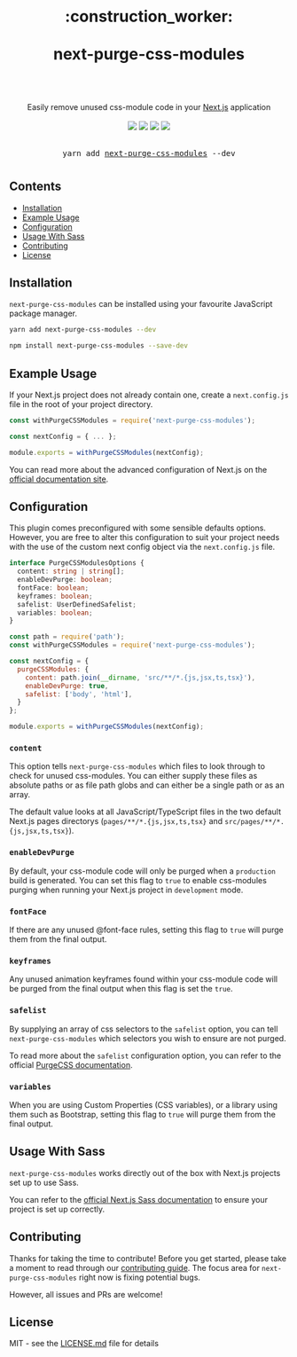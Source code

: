 <div align="center">
  <h1>
    <br />
    <div>:construction_worker:</div>
    <br />
    <div>next-purge-css-modules</div>
    <br />
  </h1>
  <br />
  <div>Easily remove unused css-module code in your <a href="https://github.com/vercel/next.js">Next.js</a> application</div>
  <br />
  <a href="https://www.npmjs.com/package/next-purge-css-modules"><img src="https://img.shields.io/npm/v/next-purge-css-modules?style=flat-square" /></a>
  <a href="https://coveralls.io/github/eels/next-purge-css-modules"><img src="https://img.shields.io/coveralls/github/eels/next-purge-css-modules?label=Coverage&style=flat-square" /></a>
  <a href="https://github.com/eels/next-purge-css-modules/actions/workflows/codeql-analysis.yml"><img src="https://img.shields.io/github/actions/workflow/status/eels/next-purge-css-modules/codeql-analysis.yml?branch=main&label=CodeQL&style=flat-square" /></a>
  <a href="https://www.npmjs.com/package/next-purge-css-modules"><img src="https://img.shields.io/npm/dm/next-purge-css-modules?label=Downloads&style=flat-square" /></a>
  <br /><br />
  <pre>yarn add <a href="https://www.npmjs.com/package/next-purge-css-modules">next-purge-css-modules</a> --dev</pre>
  <h1></h1>
</div>

## Contents

- [Installation](#installation)
- [Example Usage](#example-usage)
- [Configuration](#configuration)
- [Usage With Sass](#usage-with-sass)
- [Contributing](#contributing)
- [License](#license)

## Installation

`next-purge-css-modules` can be installed using your favourite JavaScript package manager.

```bash
yarn add next-purge-css-modules --dev
```

```bash
npm install next-purge-css-modules --save-dev
```

## Example Usage

If your Next.js project does not already contain one, create a `next.config.js` file in the root of your project directory.

```js
const withPurgeCSSModules = require('next-purge-css-modules');

const nextConfig = { ... };

module.exports = withPurgeCSSModules(nextConfig);
```

You can read more about the advanced configuration of Next.js on the [official documentation site](https://nextjs.org/docs/api-reference/next.config.js/introduction).

## Configuration

This plugin comes preconfigured with some sensible defaults options. However, you are free to alter this configuration to suit your project needs with the use of the custom next config object via the `next.config.js` file.

```ts
interface PurgeCSSModulesOptions {
  content: string | string[];
  enableDevPurge: boolean;
  fontFace: boolean;
  keyframes: boolean;
  safelist: UserDefinedSafelist;
  variables: boolean;
}
```

```js
const path = require('path');
const withPurgeCSSModules = require('next-purge-css-modules');

const nextConfig = {
  purgeCSSModules: {
    content: path.join(__dirname, 'src/**/*.{js,jsx,ts,tsx}'),
    enableDevPurge: true,
    safelist: ['body', 'html'],
  }
};

module.exports = withPurgeCSSModules(nextConfig);
```

### `content`

This option tells `next-purge-css-modules` which files to look through to check for unused css-modules. You can either supply these files as absolute paths or as file path globs and can either be a single path or as an array.

The default value looks at all JavaScript/TypeScript files in the two default Next.js pages directorys (`pages/**/*.{js,jsx,ts,tsx}` and `src/pages/**/*.{js,jsx,ts,tsx}`).

### `enableDevPurge`

By default, your css-module code will only be purged when a `production` build is generated. You can set this flag to `true` to enable css-modules purging when running your Next.js project in `development` mode.

### `fontFace`

If there are any unused @font-face rules, setting this flag to `true` will purge them from the final output.

### `keyframes`

Any unused animation keyframes found within your css-module code will be purged from the final output when this flag is set the `true`.

### `safelist`

By supplying an array of css selectors to the `safelist` option, you can tell `next-purge-css-modules` which selectors you wish to ensure are not purged.

To read more about the `safelist` configuration option, you can refer to the official [PurgeCSS documentation](https://purgecss.com/configuration.html).

### `variables`

When you are using Custom Properties (CSS variables), or a library using them such as Bootstrap, setting this flag to `true` will purge them from the final output.

## Usage With Sass

`next-purge-css-modules` works directly out of the box with Next.js projects set up to use Sass.

You can refer to the [official Next.js Sass documentation](https://nextjs.org/docs/basic-features/built-in-css-support#sass-support) to ensure your project is set up correctly.

## Contributing

Thanks for taking the time to contribute! Before you get started, please take a moment to read through our [contributing guide](https://github.com/eels/next-purge-css-modules/blob/main/.github/CONTRIBUTING.md). The focus area for `next-purge-css-modules` right now is fixing potential bugs.

However, all issues and PRs are welcome!

## License

MIT - see the [LICENSE.md](https://github.com/eels/next-purge-css-modules/blob/main/LICENSE.md) file for details
